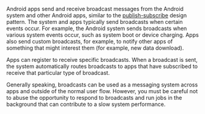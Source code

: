 Android apps send and receive broadcast messages from the Android system and other Android apps, similar to the [publish-subscribe](https://en.wikipedia.org/wiki/Publish%E2%80%93subscribe_pattern) design pattern. The system and apps typically send broadcasts when certain events occur. For example, the Android system sends broadcasts when various system events occur, such as system boot or device charging. Apps also send custom broadcasts, for example, to notify other apps of something that might interest them (for example, new data download).

Apps can register to receive specific broadcasts. When a broadcast is sent, the system automatically routes broadcasts to apps that have subscribed to receive that particular type of broadcast.

Generally speaking, broadcasts can be used as a messaging system across apps and outside of the normal user flow. However, you must be careful not to abuse the opportunity to respond to broadcasts and run jobs in the background that can contribute to a slow system performance.